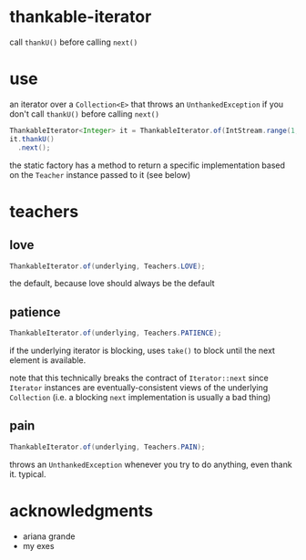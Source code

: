 # thankable-iterator
call `thankU()` before calling `next()`

# use
an iterator over a `Collection<E>` that throws an `UnthankedException` if you don't call `thankU()` before calling `next()`
```java
ThankableIterator<Integer> it = ThankableIterator.of(IntStream.range(1, 10).iterator());
it.thankU()
  .next();
```
the static factory has a method to return a specific implementation based on the `Teacher` instance passed to it (see below)
# teachers

## love
```java
ThankableIterator.of(underlying, Teachers.LOVE);
```
the default, because love should always be the default
## patience
```java
ThankableIterator.of(underlying, Teachers.PATIENCE);
```
if the underlying iterator is blocking, uses `take()` to block until the next element is available. 

note that this technically breaks the contract of `Iterator::next` since `Iterator` instances are eventually-consistent views of the underlying `Collection` (i.e. a blocking `next` implementation is usually a bad thing)
## pain
```java
ThankableIterator.of(underlying, Teachers.PAIN);
```
throws an `UnthankedException` whenever you try to do anything, even thank it. typical.

# acknowledgments 
- ariana grande
- my exes

